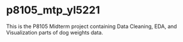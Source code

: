 # p8105_mtp_yl5221
This is the P8105 Midterm project containing Data Cleaning, EDA, and Visualization parts of dog weights data.
